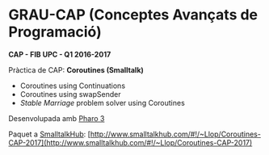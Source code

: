 # GRAU-CAP (Conceptes Avançats de Programació)

**CAP - FIB UPC - Q1 2016-2017**

Pràctica de CAP: **Coroutines (Smalltalk)**

* Coroutines using Continuations
* Coroutines using swapSender
* *Stable Marriage* problem solver using Coroutines

Desenvolupada amb [Pharo 3](http://pharo.org/)

Paquet a [SmalltalkHub](http://www.smalltalkhub.com/): [http://www.smalltalkhub.com/#!/~Llop/Coroutines-CAP-2017](http://www.smalltalkhub.com/#!/~Llop/Coroutines-CAP-2017)
